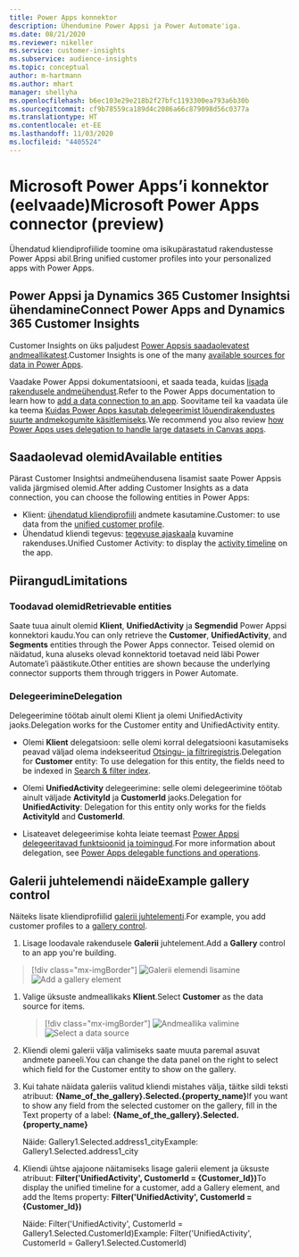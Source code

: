 ```yaml
---
title: Power Apps konnektor
description: Ühendumine Power Appsi ja Power Automate'iga.
ms.date: 08/21/2020
ms.reviewer: nikeller
ms.service: customer-insights
ms.subservice: audience-insights
ms.topic: conceptual
author: m-hartmann
ms.author: mhart
manager: shellyha
ms.openlocfilehash: b6ec103e29e218b2f27bfc1193300ea793a6b30b
ms.sourcegitcommit: cf9b78559ca189d4c2086a66c879098d56c0377a
ms.translationtype: HT
ms.contentlocale: et-EE
ms.lasthandoff: 11/03/2020
ms.locfileid: "4405524"
---
```

# <a name="microsoft-power-apps-connector-preview"></a><span data-ttu-id="953da-103">Microsoft Power Apps’i konnektor (eelvaade)</span><span class="sxs-lookup"><span data-stu-id="953da-103">Microsoft Power Apps connector (preview)</span></span>

<span data-ttu-id="953da-104">Ühendatud kliendiprofiilide toomine oma isikupärastatud rakendustesse Power Appsi abil.</span><span class="sxs-lookup"><span data-stu-id="953da-104">Bring unified customer profiles into your personalized apps with Power Apps.</span></span>

## <a name="connect-power-apps-and-dynamics-365-customer-insights"></a><span data-ttu-id="953da-105">Power Appsi ja Dynamics 365 Customer Insightsi ühendamine</span><span class="sxs-lookup"><span data-stu-id="953da-105">Connect Power Apps and Dynamics 365 Customer Insights</span></span>

<span data-ttu-id="953da-106">Customer Insights on üks paljudest [Power Appsis saadaolevatest andmeallikatest](https://docs.microsoft.com/powerapps/maker/canvas-apps/working-with-data-sources).</span><span class="sxs-lookup"><span data-stu-id="953da-106">Customer Insights is one of the many [available sources for data in Power Apps](https://docs.microsoft.com/powerapps/maker/canvas-apps/working-with-data-sources).</span></span>

<span data-ttu-id="953da-107">Vaadake Power Appsi  dokumentatsiooni, et saada teada, kuidas [lisada rakendusele andmeühendust](https://docs.microsoft.com/powerapps/maker/canvas-apps/add-data-connection).</span><span class="sxs-lookup"><span data-stu-id="953da-107">Refer to the Power Apps documentation to learn how to [add a data connection to an app](https://docs.microsoft.com/powerapps/maker/canvas-apps/add-data-connection).</span></span> <span data-ttu-id="953da-108">Soovitame teil ka vaadata üle ka teema [Kuidas Power Apps kasutab delegeerimist lõuendirakendustes suurte andmekogumite käsitlemiseks](https://docs.microsoft.com/powerapps/maker/canvas-apps/delegation-overview).</span><span class="sxs-lookup"><span data-stu-id="953da-108">We recommend you also review [how Power Apps uses delegation to handle large datasets in Canvas apps](https://docs.microsoft.com/powerapps/maker/canvas-apps/delegation-overview).</span></span>

## <a name="available-entities"></a><span data-ttu-id="953da-109">Saadaolevad olemid</span><span class="sxs-lookup"><span data-stu-id="953da-109">Available entities</span></span>

<span data-ttu-id="953da-110">Pärast Customer Insightsi andmeühendusena lisamist saate Power Appsis valida järgmised olemid.</span><span class="sxs-lookup"><span data-stu-id="953da-110">After adding Customer Insights as a data connection, you can choose the following entities in Power Apps:</span></span>

- <span data-ttu-id="953da-111">Klient: [ühendatud kliendiprofiili](customer-profiles.md) andmete kasutamine.</span><span class="sxs-lookup"><span data-stu-id="953da-111">Customer: to use data from the [unified customer profile](customer-profiles.md).</span></span>
- <span data-ttu-id="953da-112">Ühendatud kliendi tegevus: [tegevuse ajaskaala](activities.md) kuvamine rakenduses.</span><span class="sxs-lookup"><span data-stu-id="953da-112">Unified Customer Activity: to display the [activity timeline](activities.md) on the app.</span></span>

## <a name="limitations"></a><span data-ttu-id="953da-113">Piirangud</span><span class="sxs-lookup"><span data-stu-id="953da-113">Limitations</span></span>

### <a name="retrievable-entities"></a><span data-ttu-id="953da-114">Toodavad olemid</span><span class="sxs-lookup"><span data-stu-id="953da-114">Retrievable entities</span></span>

<span data-ttu-id="953da-115">Saate tuua ainult olemid **Klient**, **UnifiedActivity** ja **Segmendid** Power Appsi konnektori kaudu.</span><span class="sxs-lookup"><span data-stu-id="953da-115">You can only retrieve the **Customer**, **UnifiedActivity**, and **Segments** entities through the Power Apps connector.</span></span> <span data-ttu-id="953da-116">Teised olemid on näidatud, kuna aluseks olevad konnektorid toetavad neid läbi Power Automate’i päästikute.</span><span class="sxs-lookup"><span data-stu-id="953da-116">Other entities are shown because the underlying connector supports them through triggers in Power Automate.</span></span>  

### <a name="delegation"></a><span data-ttu-id="953da-117">Delegeerimine</span><span class="sxs-lookup"><span data-stu-id="953da-117">Delegation</span></span>

<span data-ttu-id="953da-118">Delegeerimine töötab ainult olemi Klient ja olemi UnifiedActivity jaoks.</span><span class="sxs-lookup"><span data-stu-id="953da-118">Delegation works for the Customer entity and UnifiedActivity entity.</span></span> 

- <span data-ttu-id="953da-119">Olemi **Klient** delegatsioon: selle olemi korral delegatsiooni kasutamiseks peavad väljad olema indekseeritud [Otsingu- ja filtriregistris](search-filter-index.md).</span><span class="sxs-lookup"><span data-stu-id="953da-119">Delegation for **Customer** entity: To use delegation for this entity, the fields need to be indexed in [Search & filter index](search-filter-index.md).</span></span>  

- <span data-ttu-id="953da-120">Olemi **UnifiedActivity** delegeerimine: selle olemi delegeerimine töötab ainult väljade **ActivityId** ja **CustomerId** jaoks.</span><span class="sxs-lookup"><span data-stu-id="953da-120">Delegation for **UnifiedActivity**: Delegation for this entity only works for the fields **ActivityId** and **CustomerId**.</span></span>  

- <span data-ttu-id="953da-121">Lisateavet delegeerimise kohta leiate teemast [Power Appsi delegeeritavad funktsioonid ja toimingud](https://docs.microsoft.com/connectors/commondataservice/#power-apps-delegable-functions-and-operations-for-the-cds-for-apps).</span><span class="sxs-lookup"><span data-stu-id="953da-121">For more information about delegation, see [Power Apps delegable functions and operations](https://docs.microsoft.com/connectors/commondataservice/#power-apps-delegable-functions-and-operations-for-the-cds-for-apps).</span></span> 

## <a name="example-gallery-control"></a><span data-ttu-id="953da-122">Galerii juhtelemendi näide</span><span class="sxs-lookup"><span data-stu-id="953da-122">Example gallery control</span></span>

<span data-ttu-id="953da-123">Näiteks lisate kliendiprofiilid [galerii juhtelementi](https://docs.microsoft.com/powerapps/maker/canvas-apps/add-gallery).</span><span class="sxs-lookup"><span data-stu-id="953da-123">For example, you add customer profiles to a [gallery control](https://docs.microsoft.com/powerapps/maker/canvas-apps/add-gallery).</span></span>

1. <span data-ttu-id="953da-124">Lisage loodavale rakendusele **Galerii** juhtelement.</span><span class="sxs-lookup"><span data-stu-id="953da-124">Add a **Gallery** control to an app you're building.</span></span>

> [!div class="mx-imgBorder"]
> <span data-ttu-id="953da-125">![Galerii elemendi lisamine](media/connector-powerapps9.png "Galerii elemendi lisamine")</span><span class="sxs-lookup"><span data-stu-id="953da-125">![Add a gallery element](media/connector-powerapps9.png "Add a gallery element")</span></span>

1. <span data-ttu-id="953da-126">Valige üksuste andmeallikaks **Klient**.</span><span class="sxs-lookup"><span data-stu-id="953da-126">Select **Customer** as the data source for items.</span></span>

    > [!div class="mx-imgBorder"]
    > <span data-ttu-id="953da-127">![Andmeallika valimine](media/choose-datasource-powerapps.png "Andmeallika valimine")</span><span class="sxs-lookup"><span data-stu-id="953da-127">![Select a data source](media/choose-datasource-powerapps.png "Select a data source")</span></span>

1. <span data-ttu-id="953da-128">Kliendi olemi galerii välja valimiseks saate muuta paremal asuvat andmete paneeli.</span><span class="sxs-lookup"><span data-stu-id="953da-128">You can change the data panel on the right to select which field for the Customer entity to show on the gallery.</span></span>

1. <span data-ttu-id="953da-129">Kui tahate näidata galeriis valitud kliendi mistahes välja, täitke sildi teksti atribuut:  **{Name_of_the_gallery}.Selected.{property_name}**</span><span class="sxs-lookup"><span data-stu-id="953da-129">If you want to show any field from the selected customer on the gallery, fill in the Text property of a label:  **{Name_of_the_gallery}.Selected.{property_name}**</span></span>

    <span data-ttu-id="953da-130">Näide: Gallery1.Selected.address1_city</span><span class="sxs-lookup"><span data-stu-id="953da-130">Example: Gallery1.Selected.address1_city</span></span>

1. <span data-ttu-id="953da-131">Kliendi ühtse ajajoone näitamiseks lisage galerii element ja üksuste atribuut: **Filter('UnifiedActivity', CustomerId = {Customer_Id})**</span><span class="sxs-lookup"><span data-stu-id="953da-131">To display the unified timeline for a customer, add a Gallery element, and add the Items property: **Filter('UnifiedActivity', CustomerId = {Customer_Id})**</span></span>

    <span data-ttu-id="953da-132">Näide: Filter('UnifiedActivity', CustomerId = Gallery1.Selected.CustomerId)</span><span class="sxs-lookup"><span data-stu-id="953da-132">Example: Filter('UnifiedActivity', CustomerId = Gallery1.Selected.CustomerId)</span></span>
